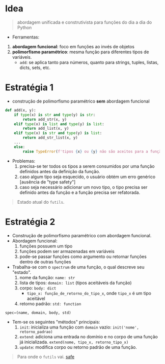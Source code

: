 # Idea

> abordagem unificada e construtivista para funções do dia a dia do Python

* Ferramentas:
1. **abordagem funcional**: foco em funções ao invés de objetos
2. **polimorfismo paramétrico**: mesma função para diferentes tipos de variáveis.
    * `add`: se aplica tanto para números, quanto para strings, tuples, listas, dicts, sets, etc.

# Estratégia 1

* construção de polimorfismo paramétrico **sem** abordagem funcional

```python
def add(x, y):
    if type(x) is str and type(y) is str:
        return add_str(x, y)
    elif type(x) is list and type(y) is list:
        return add_list(x, y)
    elif type(x) is str and type(y) is list:
        return add_str_list(x, y)
    ...
    else:
        raise TypeError(f'tipos {x} ou {y} não são aceitos para a função add.')
```

* Problemas:
    1. precisa-se ter todos os tipos a serem consumidos por uma função definidos antes da definição da função.
    2. caso algum tipo seja esquecido, o usuário obtém um erro genérico [ausência de "type safety"]
    3. caso seja necessário adicionar um novo tipo, o tipo precisa ser definido antes da  função e a função precisa ser refatorada.

> Estado atual do `futils`.

# Estratégia 2

* Construção de polimorfismo paramétrico com abordagem funcional.
* Abordagem funcional:
    1. funções possuem um tipo
    2. funções podem ser armazenadas em variáveis
    3. pode-se passar funções como argumento ou retornar funções dentro de outras funções
* Trabalha-se com o `spectrum` de uma função, o qual descreve seu "estado".
    1. nome da função: `name: str`
    2. lista de tipos: `domain: list` (tipos aceitáveis da função)
    3. corpo: `body: dict`
        * `tipo_x: função_de_retorno_do_tipo_x`, onde `tipo_x` é um tipo aceitável
    4. retorno padrão: `std: function` 

```python
spec=(name, domain, body, std)
```

* Tem-se os seguintes "métodos" principais:
    1. `init`: inicializa uma função com `domain` vazio: `init('nome', retorno_padrao)`
    2. `extend`: adiciona uma entrada no domínio e no corpo de uma função já inicializada. `extend(nome, tipo_x, retorno_tipo_x)`
    3. `update`: modifica corpo ou retorno padrão de uma função.


> Para onde o `futils` vai.
> [safe](https://github.com/ximenesyuri/safe)
